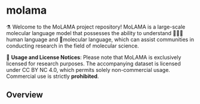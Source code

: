 # molama

⚗️ Welcome to the MoLAMA project repository! MoLAMA is a large-scale molecular language model that possesses the ability to understand 🧑🏻‍🔬human language and 🔬molecular language, which can assist communities in conducting research in the field of molecular science.

🚨 **Usage and License Notices**: Please note that MoLAMA is exclusively licensed for research purposes. The accompanying dataset is licensed under CC BY NC 4.0, which permits solely non-commercial usage. Commercial use is strictly **prohibited**.

## Overview


